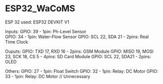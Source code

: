 # ESP32_WaCoMS

ESP 32 used: ESP32 DEVKIT V1

Inputs: 
  GPIO: 39 - 1pin: Ph-Level Sensor   
  GPIO: 34 - 1pin: Water-Flow Sensor
  GPIO: SCL 22, SDA 21 - 2pins: Real Time Clock

Ouputs:
  GPIO: TXD 17, RXD 16 - 2pins: GSM Module
  GPIO: MISO 19, MOSI 23, SCK 18, CS 5 - 4pins: SD Card Module
  GPIO: SCL 22, SDA21 - 2pins: OLED

Others:
  GPIO: 27 - 1pin: Float Switch
  GPIO: 32 - 1pin: Relay: DC Motor
  GPIO: 33 - 1pin: Relay: DC Motor // Unnecessary
